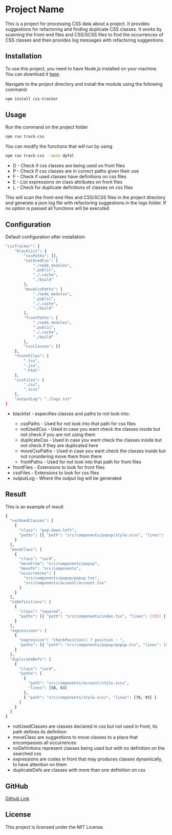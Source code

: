 # Project Name

This is a project for processing CSS data about a project. It provides suggestions for refactoring and finding duplicate CSS classes. It works by scanning the front-end files and CSS/SCSS files to find the occurrences of CSS classes and then provides log messages with refactoring suggestions.

## Installation

To use this project, you need to have Node.js installed on your machine. You can download it [here](https://nodejs.org/).

Navigate to the project directory and install the module using the following command:

```bash
npm install css-tracker
```

## Usage

Run the command on the project folder

```bash
npm run track-css
```

You can modify the functions that will run by using

```bash
npm run track-css --mode dpfel
```

<ul>
    <li>D - Check if css classes are being used on front files</li>
    <li>P - Check If css classes are in correct paths given their use</li>
    <li>F - Check if used classes have definitions on css files</li>
    <li>E - List expressions on class attributes on front files</li>
    <li>L - Check for duplicate definitions of classes on css files</li>
</ul>

This will scan the front-end files and CSS/SCSS files in the project directory and generate a json log file with refactoring suggestions in the logs folder.
If no option is passed all functions will be executed

## Configuration

Default configuration after installation

```bash
"cssTracker": {
    "blacklist": {
        "cssPaths": [],
        "notUsedCss": [
            "./node_modules",
            ".public",
            "./.cache",
            "./build"
        ],
        "moveCssPaths": [
            "./node_modules",
            ".public",
            "./.cache",
            "./build"
        ],
        "frontPaths": [
            "./node_modules",
            ".public",
            "./.cache",
            "./build"
        ],
        "cssClasses": []
    },
    "frontFiles": [
        ".tsx",
        ".jsx",
        ".html"
    ],
    "cssFiles": [
        ".css",
        ".scss"
    ],
    "outputLog": "./logs.txt"
}
```

<ul>
    <li>blacklist - especifies classes and paths to not look into.</li>
    <ul>
        <li>cssPaths - Used for not look into that path for css files</li>
        <li>notUsedCss - Used in case you want check the classes inside but not check if you are not using them</li>
        <li>duplicateCss - Used in case you want check the classes inside but not check if they are duplicated here</li>
        <li>moveCssPaths - Used in case you want check the classes inside but not considering move them from there</li>
        <li>frontPaths - Used for not look into that path for front files</li>
    </ul>
    <li>frontFiles - Extensions to look for front files</li>
    <li>cssFiles - Extensions to look for css files</li>
    <li>outputLog - Where the output log will be generated</li>
</ul>

## Result

This is an example of result

```bash
{
  "notUsedClasses": [
    {
      "class": "pop-down-left",
      "paths": [{ "path": "src/components/popup/style.scss", "lines": [21] }]
    }
  ],
  "moveClass": [
    {
      "class": "card",
      "moveFrom": "src/components/popup",
      "moveTo": "src/components",
      "occurrences": [
        "src/components/popup/popup.tsx",
        "src/components/account/account.tsx"
      ]
    }
  ],
  "noDefinitions": [
    {
      "class": "squared",
      "paths": [{ "path": "src/components/index.tsx", "lines": [355] }]
    }
  ],
  "expressions": [
    {
      "expression": "checkPosition() ? position : ",
      "paths": [{ "path": "src/components/popup/popup.tsx", "lines": [84] }]
    }
  ],
  "duplicateDefs": [
    {
      "class": "card",
      "paths": [
        {
          "path": "src/components/account/style.scss",
          "lines": [58, 63]
        },
        { "path": "src/components/style.scss", "lines": [78, 93] }
      ]
    }
  ]
}
```

<ul>
    <li>notUsedClasses are classes declared in css but not used in front, its path defines its definition</li>
    <li>moveClass are suggestions to move classes to a place that encompasses all occurrences</li>
    <li>noDefinitions represent classes being used but with no definition on the searched css</li>
    <li>expressions are codes in front that may produces classes dynamically, to have attention on them</li>
    <li>duplicateDefs are classes with more than one definition on css</li>
</ul>

## GitHub

[Github Link](https://github.com/Raprogue/CssTracker)

## License

This project is licensed under the MIT License.
